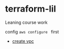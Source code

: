 # terraform-lil
Leaning course work

config `aws configure ` first


* [create vpc](/doc/vpc/readme.md)


